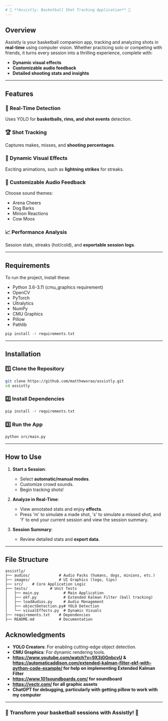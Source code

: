 ```yaml
---
# 🎯 **Assistly: Basketball Shot Tracking Application** 🏀
---
```


## **Overview**

Assistly is your basketball companion app, tracking and analyzing shots in **real-time** using computer vision. Whether practicing solo or competing with friends, it turns every session into a thrilling experience, complete with:

- **Dynamic visual effects**
- **Customizable audio feedback**
- **Detailed shooting stats and insights**

---

## **Features**

### 🚀 Real-Time Detection

Uses YOLO for **basketballs, rims, and shot events** detection.

### 🏆 Shot Tracking

Captures makes, misses, and **shooting percentages**.

### 🎇 Dynamic Visual Effects

Exciting animations, such as **lightning strikes** for streaks.

### 🎵 Customizable Audio Feedback

Choose sound themes:

- Arena Cheers
- Dog Barks
- Minion Reactions
- Cow Moos

### 📈 Performance Analysis

Session stats, streaks (hot/cold), and **exportable session logs**.

---

## **Requirements**

To run the project, install these:

- Python 3.6-3.11 (cmu_graphics requirement)
- OpenCV
- PyTorch
- Ultralytics
- NumPy
- CMU Graphics
- Pillow
- Pathlib

```bash
pip install -r requirements.txt
```

---

## **Installation**

### 1️⃣ Clone the Repository

```bash
git clone https://github.com/matthewxrao/assistly.git
cd assistly
```

### 2️⃣ Install Dependencies

```bash
pip install -r requirements.txt
```

### 3️⃣ Run the App

```bash
python src/main.py
```

---

## **How to Use**

1. **Start a Session**:

   - Select **automatic/manual modes**.
   - Customize crowd sounds.
   - Begin tracking shots!

2. **Analyze in Real-Time**:

   - View annotated stats and enjoy **effects**.
   - Press 'm' to simulate a made shot, 's' to simulate a missed shot, and 'f' to end your current session and view the session summary.


3. **Session Summary**:
   - Review detailed stats and **export data**.

---

## **File Structure**

```
assistly/
├── audios/             # Audio Packs (humans, dogs, minions, etc.)
├── images/             # UI Graphics (logo, tips)
├── src/    # Core Application Logic
├── tests/          # Unit Tests
│   ├── main.py           # Main Application
│   ├── ekf.py            # Extended Kalman Filter (ball tracking)
│   ├── loadAudios.py     # Audio Management
│   ├── objectDetection.py# YOLO Detection
│   └── visualEffects.py  # Dynamic Visuals
├── requirements.txt    # Dependencies
├── README.md           # Documentation
```

## **Acknowledgments**

- **YOLO Creators**: For enabling cutting-edge object detection.
- **CMU Graphics**: For dynamic rendering tools.
- **https://www.youtube.com/watch?v=9X3jGGnbcvU & https://automaticaddison.com/extended-kalman-filter-ekf-with-python-code-example/ for help on implementing Extended Kalman Filter** 
- **https://www.101soundboards.com/ for soundboard**
- **https://vectr.com/ for all graphic assets**
- **ChatGPT for debugging, particularly with getting pillow to work with my computer**

---

### 🎉 **Transform your basketball sessions with Assistly!** 🏀
